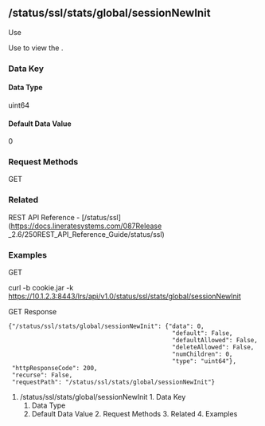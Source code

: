 ## /status/ssl/stats/global/sessionNewInit

Use

Use to view the .

### Data Key

#### Data Type

uint64

#### Default Data Value

0

### Request Methods

GET

### Related

REST API Reference - [/status/ssl](https://docs.lineratesystems.com/087Release
_2.6/250REST_API_Reference_Guide/status/ssl)

### Examples

GET

curl -b cookie.jar -k
https://10.1.2.3:8443/lrs/api/v1.0/status/ssl/stats/global/sessionNewInit

GET Response

    
    {"/status/ssl/stats/global/sessionNewInit": {"data": 0,
                                                  "default": False,
                                                  "defaultAllowed": False,
                                                  "deleteAllowed": False,
                                                  "numChildren": 0,
                                                  "type": "uint64"},
     "httpResponseCode": 200,
     "recurse": False,
     "requestPath": "/status/ssl/stats/global/sessionNewInit"}
    

  1. /status/ssl/stats/global/sessionNewInit
    1. Data Key
      1. Data Type
      2. Default Data Value
    2. Request Methods
    3. Related
    4. Examples

